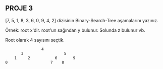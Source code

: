 ## PROJE 3

[7, 5, 1, 8, 3, 6, 0, 9, 4, 2] dizisinin Binary-Search-Tree aşamalarını yazınız.

Örnek: root x'dir. root'un sağından y bulunur. Solunda z bulunur vb.


Root olarak 4 sayısını seçtik.

                    4
           3                  5
        1     2           6       9
    0                   7    8    